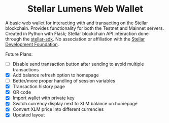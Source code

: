 <h1 style="text-align: center;"> Stellar Lumens Web Wallet </h1>

A basic web wallet for interacting with and transacting on the Stellar blockchain. Provides functionality for both the Testnet and Mainnet servers. Created in Python with Flask; Stellar blockchain API interaction done through the <a href="https://stellar-sdk.readthedocs.io/en/latest/index.html">stellar-sdk</a>. No association or affiliation with the <a href ="https://www.stellar.org/">Stellar Development Foundation</a>.

Future Plans:
- [ ] Disable send transaction button after sending to avoid multiple transactions
- [x] Add balance refresh option to homepage
- [ ] Better/more proper handling of session variables
- [x] Transaction history page
- [x] QR code
- [x] Import wallet with private key
- [x] Switch currency display next to XLM balance on homepage
- [x] Convert XLM price into different currencies
- [x] Updated layout
